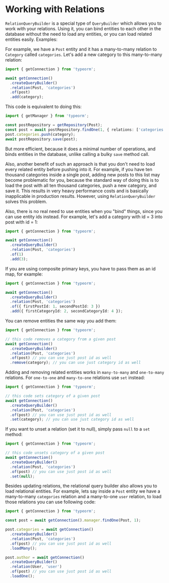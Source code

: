 # Working with Relations

`RelationQueryBuilder` is a special type of `QueryBuilder` which allows you to work with your relations.
Using it, you can bind entities to each other in the database without the need to load any entities,
or you can load related entities easily.
Examples:

For example, we have a `Post` entity and it has a many-to-many relation to `Category` called `categories`.
Let's add a new category to this many-to-many relation:

```typescript
import { getConnection } from 'typeorm';

await getConnection()
  .createQueryBuilder()
  .relation(Post, 'categories')
  .of(post)
  .add(category);
```

This code is equivalent to doing this:

```typescript
import { getManager } from 'typeorm';

const postRepository = getRepository(Post);
const post = await postRepository.findOne(1, { relations: ['categories'] });
post.categories.push(category);
await postRepository.save(post);
```

But more efficient, because it does a minimal number of operations, and binds entities in the database,
unlike calling a bulky `save` method call.

Also, another benefit of such an approach is that you don't need to load every related entity before pushing into it.
For example, if you have ten thousand categories inside a single post, adding new posts to this list may become problematic for you,
because the standard way of doing this is to load the post with all ten thousand categories, push a new category,
and save it. This results in very heavy performance costs and is basically inapplicable in production results.
However, using `RelationQueryBuilder` solves this problem.

Also, there is no real need to use entities when you "bind" things, since you can use entity ids instead.
For example, let's add a category with id = 3 into post with id = 1:

```typescript
import { getConnection } from 'typeorm';

await getConnection()
  .createQueryBuilder()
  .relation(Post, 'categories')
  .of(1)
  .add(3);
```

If you are using composite primary keys, you have to pass them as an id map, for example:

```typescript
import { getConnection } from 'typeorm';

await getConnection()
  .createQueryBuilder()
  .relation(Post, 'categories')
  .of({ firstPostId: 1, secondPostId: 3 })
  .add({ firstCategoryId: 2, secondCategoryId: 4 });
```

You can remove entities the same way you add them:

```typescript
import { getConnection } from 'typeorm';

// this code removes a category from a given post
await getConnection()
  .createQueryBuilder()
  .relation(Post, 'categories')
  .of(post) // you can use just post id as well
  .remove(category); // you can use just category id as well
```

Adding and removing related entities works in `many-to-many` and `one-to-many` relations.
For `one-to-one` and `many-to-one` relations use `set` instead:

```typescript
import { getConnection } from 'typeorm';

// this code sets category of a given post
await getConnection()
  .createQueryBuilder()
  .relation(Post, 'categories')
  .of(post) // you can use just post id as well
  .set(category); // you can use just category id as well
```

If you want to unset a relation (set it to null), simply pass `null` to a `set` method:

```typescript
import { getConnection } from 'typeorm';

// this code unsets category of a given post
await getConnection()
  .createQueryBuilder()
  .relation(Post, 'categories')
  .of(post) // you can use just post id as well
  .set(null);
```

Besides updating relations, the relational query builder also allows you to load relational entities.
For example, lets say inside a `Post` entity we have a many-to-many `categories` relation and a many-to-one `user` relation,
to load those relations you can use following code:

```typescript
import { getConnection } from 'typeorm';

const post = await getConnection().manager.findOne(Post, 1);

post.categories = await getConnection()
  .createQueryBuilder()
  .relation(Post, 'categories')
  .of(post) // you can use just post id as well
  .loadMany();

post.author = await getConnection()
  .createQueryBuilder()
  .relation(User, 'user')
  .of(post) // you can use just post id as well
  .loadOne();
```
